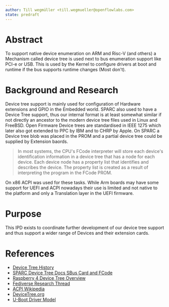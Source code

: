 ```yaml
---
author: Till wegmüller <till.wegmueller@openflowlabs.com>
state: predraft
---
```


# Abstract
To support native device enumeration on ARM and Risc-V (and others) a Mechanism called device tree
is used next to bus enumeration support like PCI-e or USB. This is used by the Kernel to configure
drivers at boot and runtime if the bus supports runtime changes (Most don't).


# Background and Research
Device tree support is mainly used for configuration of Hardware extensions and GPIO in the Embedded world. SPARC also used to
have a Device Tree support, thus our internal format is at least somewhat similar if not directly an ancestor to the
modern device tree files used in Linux and FreeBSD. Open Firmware Device trees are standardised in IEEE 1275 which later also got 
extended to PPC by IBM and to CHRP by Apple. On SPARC a Device tree blob was placed in the PROM and a partial device tree could be supplied
by Extension baords. 
> In most systems, the CPU's FCode interpreter will store each device's identification information in a device tree that has a node for each device. Each device node has a property list that identifies and describes the device. The property list is created as a result of interpreting the program in the FCode PROM.

On x86 ACPI was used for these tasks. While Arm boards may have some support for UEFI and ACPI nowadays their use is limited and not 
native to the platform and only a Translation layer in the UEFI firmware.

# Purpose
This IPD exists to coordinate further development of our device tree support and thus support a wider range of Devices and their extension cards.


# References
- [Device Tree History](https://elinux.org/images/0/06/ELCE_2019_DeviceTree_Past_Present_Future.pdf)
- [SPARC Device Tree Docs SBus Card and FCode](https://docs.oracle.com/cd/E19957-01/802-3239-10/sbusandfc.html)
- [Raspberry 4 Device Tree Overview](https://blog.stabel.family/raspberry-pi-4-device-tree/)
- [Fediverse Research Thread](https://chaos.social/@Toasterson/109766721243396979)
- [ACPI Wikipedia](https://en.wikipedia.org/wiki/ACPI)
- [DeviceTree.org](https://www.devicetree.org/)
- [U-Boot Driver Model](https://elinux.org/images/c/c4/Order_at_last_-_U-Boot_driver_model_slides_%282%29.pdf)
